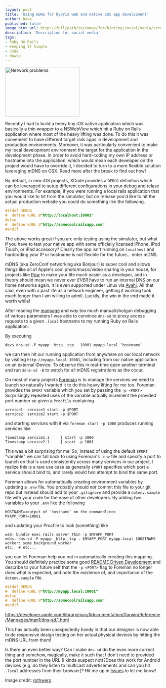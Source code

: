 ```yaml
---
layout: post
title: 'Using mDNS for hybrid web and native iOS app development'
author: Dave
published: false
image_hint_url: http://full/path/to/image/for/hinting/social/media/scrapers.png
description: 'Description for social media'
tags:
- Ruby On Rails
- Keeping It Simple
- Code
- Howto
---
```

<a href="http://www.flickr.com/photos/rothwerx/2641452698/" title="Network problems by Jeremiah Ro, on Flickr">
  <img src="http://farm4.staticflickr.com/3182/2641452698_d7d6eee15e_m.jpg" width="240" height="160" alt="Network problems" class="header">
</a>

Recently I had to build a teeny tiny iOS native application which was basically
a thin wrapper to a NSWebView which hit a Ruby on Rails application where most
of the heavy lifting was done.  To do this it was convenient to have different
target rails apps in development and production environments.  Moreover, it was
particularly convenient to make my local development environment the target for
the application in the development phase.  In order to avoid hard-coding my own
IP address or hostname into the application, which would mean each developer on
the project would have to override it, I decided to turn to a more flexible
solution leveraging mDNS on OSX.  Read more after the break to find out how!

<!-- -**-END-**- -->

By default, in new iOS projects, XCode provides a `DEBUG` definition which can
be leveraged to setup different configurations in your debug and relase
environments.  For example, if you were running a local rails application that
you would like to hit from the simulator, but on release you'd like to hit the
actual production website you could do something like the following.

```Objective-C
#ifdef DEBUG
#  define kURL @"http://localhost:10001"
#else
#  define kURL @"http://somecoolrailsapp.com"
#endif
```

The above works great if you are only testing using the simulator, but what if
you have to test your native app with some officially licensed iPhone, iPod
Touch, or iPad accessory?  Clearly the app isn't running on `localhost` and
hardcoding your IP or hostname is not flexible for the future... enter mDNS.

mDNS (aka ZeroConf networking aka Bonjour) is super cool and allows things like
all of Apple's cool photo/music/video sharing in your house, for projects like
[Pow](http://pow.cx/) to make your life much easier as a developer, and in
theory should mean we never ever _EVER_ have to run an internal DNS on our home
networks again.  It is even supported under Linux via
[Avahi](http://avahi.org/).  All that said, even with a past life as a network
engineer, getting it working took much longer than I am willing to admit.
Luckily, the win in the end made it worth while!

After reading the
[manpage](https://developer.apple.com/library/mac/#documentation/Darwin/Reference/Manpages/man1/dns-sd.1.html)
and _way_ too much manual/shotgun debugging of various parameters I was able to
convince `dns-sd` to proxy access requests to a given `.local` hostname to my
running Ruby on Rails application.

By executing

    dev$ dns-sd -P myapp _http._tcp . 10001 myapp.local `hostname`

we can then hit our running application from anywhere on our local network by
visiting `http://myapp.local:10001`, including from our native application on an
external iDevice.  To observe this in real-time open another terminal and run
`$dns-sd -B` to watch for all mDNS registrations as the occur.

On most of many projects [Foreman](https://github.com/ddollar/foreman) is to
manage the services we need to launch so naturally I wanted it to do this heavy
lifting for me too.  Foreman provides the `$PORT` variable which you set by
passing the `-p <PORT>` Surprisingly repeated uses of the variable actually
increment the provided port number so given a `Procfile` containing

    service1: service1 start -p $PORT
    service2: service2 start -p $PORT

and starting services with it via `foreman start -p 1000` produces running services like

    Timestamp service1.1     | start -p 1000
    Timestamp service2.1     | start -p 1001

This was a bit surprising for me! So, instead of using the default `$PORT`
"variable" we can fall back to using Foreman's `.env` file and specify a port to
launch on that is used consistently across many services in our project.  I
realize this is a rare use case as generally `$PORT` specifies which port a
service should bind to, and rarely would two attempt to bind the same port.

Foreman allows for automatically creating environment variables by updating a
`.env` file. You probably should _not_ commit this file to your git repo but
instead should add to your `.gitignore` and provide a `dotenv.sample` file with
your code for the ease of other developers.  By adding two variables to your
`.env` like the following

    HOSTNAME=<output of `hostname` on the commandline>
    MYAPP_PORT=10001

and updating your Procfile to look (something) like

    web: bundle exec rails server thin -p $MYAPP_PORT
    mdns: dns-sd -P myapp _http._tcp . $MYAPP_PORT myapp.local $HOSTNAME
    worker: some_background_worker
    etc:  # etc...

you can let Foreman help you out in automatically creating this mapping.  You
should definitely practice some good [README Driven Development](http://tom.preston-werner.com/2010/08/23/readme-driven-development.html)
and describe to your future self that the `-p <PORT>` flag to Foreman no longer
does what is expected, and note the existence of, and importance of the
`dotenv.sample` file.

```Objective-C
#ifdef DEBUG
#  define kURL @"http://myapp.local:10001"
#else
#  define kURL @"http://somecoolrailsapp.com"
#endif
```

https://developer.apple.com/library/mac/#documentation/Darwin/Reference/Manpages/man1/dns-sd.1.html

This has actually been unexpectedly handy in that our designer is now able to do
responsive design testing on her actual physical devices by hitting the mDNS URL
from them!

Is there an even better way?  Can I make `dns-sd` do the even more correct thing
and somehow, magically, make it such that I don't need to provided the port
number in the URL (I kinda suspect not)?Does this work for Android devices (e.g.
do they listen to multicast advertisements and can you hit `.local` addresses
from their browser)?  Hit me up in
[Issues](https://github.com/daveworth/daveworth.github.com/issues) to let me know!

Image credit: [rothwerx](http://www.flickr.com/photos/rothwerx/2641452698/)
